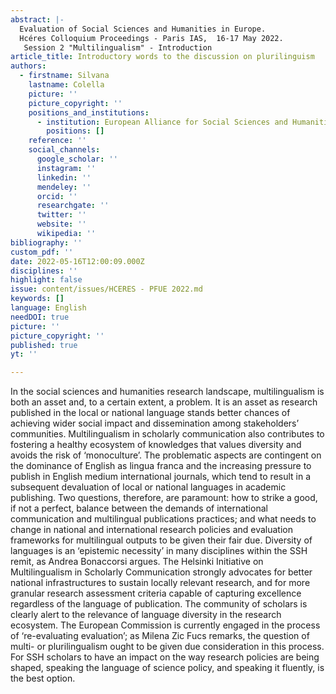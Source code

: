 ```yaml
---
abstract: |-
  Evaluation of Social Sciences and Humanities in Europe.
  Hcéres Colloquium Proceedings - Paris IAS,  16-17 May 2022.
   Session 2 "Multilingualism" - Introduction 
article_title: Introductory words to the discussion on plurilinguism
authors:
  - firstname: Silvana
    lastname: Colella
    picture: ''
    picture_copyright: ''
    positions_and_institutions:
      - institution: European Alliance for Social Sciences and Humanities, France
        positions: []
    reference: ''
    social_channels:
      google_scholar: ''
      instagram: ''
      linkedin: ''
      mendeley: ''
      orcid: ''
      researchgate: ''
      twitter: ''
      website: ''
      wikipedia: ''
bibliography: ''
custom_pdf: ''
date: 2022-05-16T12:00:09.000Z
disciplines: ''
highlight: false
issue: content/issues/HCERES - PFUE 2022.md
keywords: []
language: English
needDOI: true
picture: ''
picture_copyright: ''
published: true
yt: ''

---
```










In the social sciences and humanities research landscape, multilingualism is both an asset and, to a certain extent, a problem. It is an asset as research published in the local or national language stands better chances of achieving wider social impact and dissemination among stakeholders’ communities. Multilingualism in scholarly communication also contributes to fostering a healthy ecosystem of knowledges that values diversity and avoids the risk of ‘monoculture’. The problematic aspects are contingent on the dominance of English as lingua franca and the increasing pressure to publish in English medium international journals, which tend to result in a subsequent devaluation of local or national languages in academic publishing. Two questions, therefore, are paramount: how to strike a good, if not a perfect, balance between the demands of international communication and multilingual publications practices; and what needs to change in national and international research policies and evaluation frameworks for multilingual outputs to be given their fair due. Diversity of languages is an ‘epistemic necessity’ in many disciplines within the SSH remit, as Andrea Bonaccorsi argues. The Helsinki Initiative on Multilingualism in Scholarly Communication strongly advocates for better national infrastructures to sustain locally relevant research, and for more granular research assessment criteria capable of capturing excellence regardless of the language of publication. The community of scholars is clearly alert to the relevance of language diversity in the research ecosystem. The European Commission is currently engaged in the process of ‘re-evaluating evaluation’; as Milena Zic Fucs remarks, the question of multi- or plurilingualism ought to be given due consideration in this process. For SSH scholars to have an impact on the way research policies are being shaped, speaking the language of science policy, and speaking it fluently, is the best option.